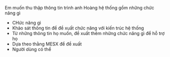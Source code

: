 Em muốn thu thập thông tin trình anh Hoàng hệ thống gồm những chức năng gì
- CHức năng gì
- Khảo sát thông tin để đề xuất chức năng với kiến trúc hệ thống
- Từ những thông tin họ muốn, đề xuất thêm những chức năng gì để hỗ trợ họ
- Dựa theo thằng MESX để đề xuất 
- Người dùng có thể 